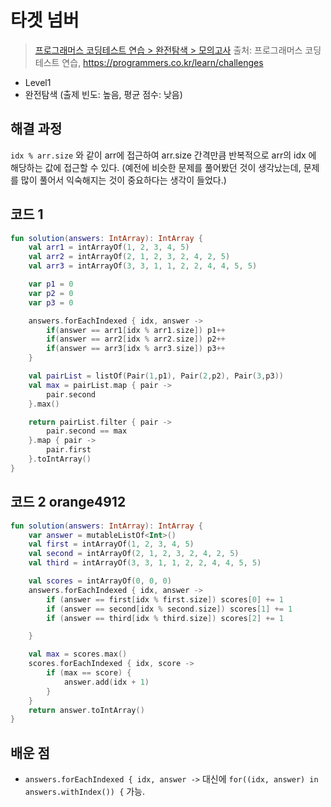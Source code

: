# 타겟 넘버

> [프로그래머스 코딩테스트 연습 > 완전탐색 > 모의고사](https://programmers.co.kr/learn/courses/30/lessons/42840)
> 출처: 프로그래머스 코딩 테스트 연습, https://programmers.co.kr/learn/challenges

- Level1
- 완전탐색 (출제 빈도: 높음, 평균 점수: 낮음)

## 해결 과정

`idx % arr.size` 와 같이 arr에 접근하여 arr.size 간격만큼 반복적으로 arr의 idx 에 해당하는 값에 접근할 수 있다.
(예전에 비슷한 문제를 풀어봤던 것이 생각났는데, 문제를 많이 풀어서 익숙해지는 것이 중요하다는 생각이 들었다.)

## 코드 1

```kotlin
fun solution(answers: IntArray): IntArray {
    val arr1 = intArrayOf(1, 2, 3, 4, 5)
    val arr2 = intArrayOf(2, 1, 2, 3, 2, 4, 2, 5)
    val arr3 = intArrayOf(3, 3, 1, 1, 2, 2, 4, 4, 5, 5)

    var p1 = 0
    var p2 = 0
    var p3 = 0

    answers.forEachIndexed { idx, answer ->
        if(answer == arr1[idx % arr1.size]) p1++
        if(answer == arr2[idx % arr2.size]) p2++
        if(answer == arr3[idx % arr3.size]) p3++
    }

    val pairList = listOf(Pair(1,p1), Pair(2,p2), Pair(3,p3))
    val max = pairList.map { pair ->
        pair.second
    }.max()

    return pairList.filter { pair ->
        pair.second == max
    }.map { pair ->
        pair.first
    }.toIntArray()
}
```

## 코드 2 orange4912

```kotlin
fun solution(answers: IntArray): IntArray {
    var answer = mutableListOf<Int>()
    val first = intArrayOf(1, 2, 3, 4, 5)
    val second = intArrayOf(2, 1, 2, 3, 2, 4, 2, 5)
    val third = intArrayOf(3, 3, 1, 1, 2, 2, 4, 4, 5, 5)

    val scores = intArrayOf(0, 0, 0)
    answers.forEachIndexed { idx, answer -> 
        if (answer == first[idx % first.size]) scores[0] += 1
        if (answer == second[idx % second.size]) scores[1] += 1
        if (answer == third[idx % third.size]) scores[2] += 1

    }

    val max = scores.max()
    scores.forEachIndexed { idx, score ->
        if (max == score) {
            answer.add(idx + 1)
        }
    }
    return answer.toIntArray()
}
```

## 배운 점

- `answers.forEachIndexed { idx, answer ->` 대신에 `for((idx, answer) in answers.withIndex()) {` 가능.


